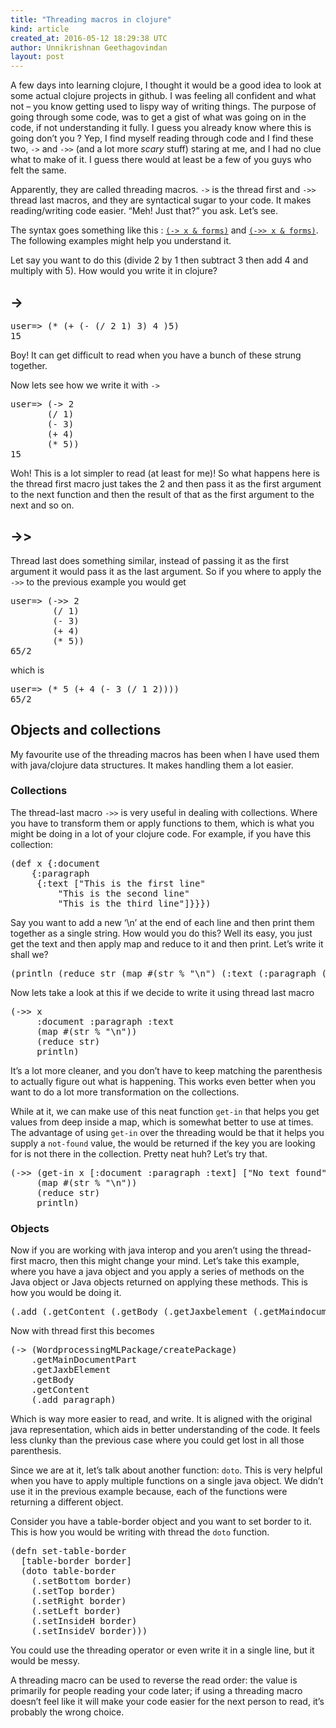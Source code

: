 ```yaml
---
title: "Threading macros in clojure"
kind: article
created_at: 2016-05-12 18:29:38 UTC
author: Unnikrishnan Geethagovindan
layout: post
---
```

<p>A few days into learning clojure, I thought it would be a good idea to look at some actual clojure projects in github. I was feeling all confident and what not &#8211; you know getting used to lispy way of writing things. The purpose of going through some code, was to get a gist of what was going on in the code, if not understanding it fully. I guess you already know where this is going don&#8217;t you ? Yep, I find myself reading through code and I find these two, <code>-&gt;</code> and <code>-&gt;&gt;</code> (and a lot more <em>scary </em>stuff) staring at me, and I had no clue what to make of it. I guess there would at least be a few of you guys who felt the same.</p>
<p>Apparently, they are called threading macros. <code>-&gt;</code> is the thread first and <code>-&gt;&gt;</code> thread last macros, and they are syntactical sugar to your code. It makes reading/writing code easier. &#8220;Meh! Just that?&#8221; you ask. Let&#8217;s see.</p>
<p>The syntax goes something like this : <a href="https://clojuredocs.org/clojure.core/-%3E"><code>(-&gt; x &amp; forms)</code></a> and <a href="https://clojuredocs.org/clojure.core/-%3E%3E"><code>(-&gt;&gt; x &amp; forms)</code></a>. The following examples might help you understand it.</p>
<p>Let say you want to do this (divide 2 by 1 then subtract 3 then add 4 and multiply with 5). How would you write it in clojure?</p>
<h2><a id="user-content--" class="anchor" href="https://github.com/krish8664/til/blob/master/clojure/threading.md#-"></a>-&gt;</h2>
<div class="highlight highlight-source-clojure">
<div class="code-box"><div class="code-title"><i class="fa fa-code"></i> <div class="pull-right"><a href="#" class="btn btn-default btn-xs toggle-code" data-toggle="tooltip" title="Toggle code"><i class="fa fa-toggle-up"></i></a></div></div><pre >user=&gt; (<span class="pl-en">*</span> (<span class="pl-en">+</span> (<span class="pl-en">-</span> (<span class="pl-en">/</span> <span class="pl-c1">2</span> <span class="pl-c1">1</span>) <span class="pl-c1">3</span>) <span class="pl-c1">4</span> )<span class="pl-c1">5</span>)
<span class="pl-c1">15</span></pre></div>
</div>
<p>Boy! It can get difficult to read when you have a bunch of these strung together.</p>
<p>Now lets see how we write it with <code>-&gt;</code></p>
<div class="highlight highlight-source-clojure">
<div class="code-box"><div class="code-title"><i class="fa fa-code"></i> <div class="pull-right"><a href="#" class="btn btn-default btn-xs toggle-code" data-toggle="tooltip" title="Toggle code"><i class="fa fa-toggle-up"></i></a></div></div><pre >user=&gt; (<span class="pl-en">-&gt;</span> <span class="pl-c1">2</span>
       (<span class="pl-en">/</span> <span class="pl-c1">1</span>)
       (<span class="pl-en">-</span> <span class="pl-c1">3</span>)
       (<span class="pl-en">+</span> <span class="pl-c1">4</span>)
       (<span class="pl-en">*</span> <span class="pl-c1">5</span>))
<span class="pl-c1">15</span></pre></div>
</div>
<p>Woh! This is a lot simpler to read (at least for me)! So what happens here is the thread first macro just takes the 2 and then pass it as the first argument to the next function and then the result of that as the first argument to the next and so on.</p>
<h2><a id="user-content---1" class="anchor" href="https://github.com/krish8664/til/blob/master/clojure/threading.md#--1"></a>-&gt;&gt;</h2>
<p>Thread last does something similar, instead of passing it as the first argument it would pass it as the last argument. So if you where to apply the <code>-&gt;&gt;</code> to the previous example you would get</p>
<div class="highlight highlight-source-clojure">
<div class="code-box"><div class="code-title"><i class="fa fa-code"></i> <div class="pull-right"><a href="#" class="btn btn-default btn-xs toggle-code" data-toggle="tooltip" title="Toggle code"><i class="fa fa-toggle-up"></i></a></div></div><pre >user=&gt; (<span class="pl-en">-&gt;&gt;</span> <span class="pl-c1">2</span>
        (<span class="pl-en">/</span> <span class="pl-c1">1</span>)
        (<span class="pl-en">-</span> <span class="pl-c1">3</span>)
        (<span class="pl-en">+</span> <span class="pl-c1">4</span>)
        (<span class="pl-en">*</span> <span class="pl-c1">5</span>))
<span class="pl-c1">65/2</span></pre></div>
</div>
<p>which is</p>
<div class="highlight highlight-source-clojure">
<div class="code-box"><div class="code-title"><i class="fa fa-code"></i> <div class="pull-right"><a href="#" class="btn btn-default btn-xs toggle-code" data-toggle="tooltip" title="Toggle code"><i class="fa fa-toggle-up"></i></a></div></div><pre >user=&gt; (<span class="pl-en">*</span> <span class="pl-c1">5</span> (<span class="pl-en">+</span> <span class="pl-c1">4</span> (<span class="pl-en">-</span> <span class="pl-c1">3</span> (<span class="pl-en">/</span> <span class="pl-c1">1</span> <span class="pl-c1">2</span>))))
<span class="pl-c1">65/2</span></pre></div>
</div>
<h2><a id="user-content-objects-and-collections" class="anchor" href="https://github.com/krish8664/til/blob/master/clojure/threading.md#objects-and-collections"></a>Objects and collections</h2>
<p>My favourite use of the threading macros has been when I have used them with java/clojure data structures. It makes handling them a lot easier.</p>
<h3><a id="user-content-collections" class="anchor" href="https://github.com/krish8664/til/blob/master/clojure/threading.md#collections"></a>Collections</h3>
<p>The thread-last macro <code>-&gt;&gt;</code> is very useful in dealing with collections. Where you have to transform them or apply functions to them, which is what you might be doing in a lot of your clojure code. For example, if you have this collection:</p>
<div class="highlight highlight-source-clojure">
<div class="code-box"><div class="code-title"><i class="fa fa-code"></i> <div class="pull-right"><a href="#" class="btn btn-default btn-xs toggle-code" data-toggle="tooltip" title="Toggle code"><i class="fa fa-toggle-up"></i></a></div></div><pre >(<span class="pl-k">def</span> x {<span class="pl-c1">:document</span>
    {<span class="pl-c1">:paragraph</span>
     {<span class="pl-c1">:text</span> [<span class="pl-s"><span class="pl-pds">"</span>This is the first line<span class="pl-pds">"</span></span>
         <span class="pl-s"><span class="pl-pds">"</span>This is the second line<span class="pl-pds">"</span></span>
         <span class="pl-s"><span class="pl-pds">"</span>This is the third line<span class="pl-pds">"</span></span>]}}})</pre></div>
</div>
<p>Say you want to add a new &#8216;\n&#8217; at the end of each line and then print them together as a single string. How would you do this? Well its easy, you just get the text and then apply map and reduce to it and then print. Let&#8217;s write it shall we?</p>
<div class="highlight highlight-source-clojure">
<div class="code-box"><div class="code-title"><i class="fa fa-code"></i> <div class="pull-right"><a href="#" class="btn btn-default btn-xs toggle-code" data-toggle="tooltip" title="Toggle code"><i class="fa fa-toggle-up"></i></a></div></div><pre >(<span class="pl-en">println</span> (<span class="pl-en">reduce</span> str (<span class="pl-en">map</span> #(<span class="pl-en">str</span> % <span class="pl-s"><span class="pl-pds">"</span><span class="pl-cce">\n</span><span class="pl-pds">"</span></span>) (<span class="pl-c1">:text</span> (<span class="pl-c1">:paragraph</span> (<span class="pl-c1">:document</span> x))))))</pre></div>
</div>
<p>Now lets take a look at this if we decide to write it using thread last macro</p>
<div class="highlight highlight-source-clojure">
<div class="code-box"><div class="code-title"><i class="fa fa-code"></i> <div class="pull-right"><a href="#" class="btn btn-default btn-xs toggle-code" data-toggle="tooltip" title="Toggle code"><i class="fa fa-toggle-up"></i></a></div></div><pre >(<span class="pl-en">-&gt;&gt;</span> x
     <span class="pl-c1">:document</span> <span class="pl-c1">:paragraph</span> <span class="pl-c1">:text</span>
     (<span class="pl-en">map</span> #(<span class="pl-en">str</span> % <span class="pl-s"><span class="pl-pds">"</span><span class="pl-cce">\n</span><span class="pl-pds">"</span></span>))
     (<span class="pl-en">reduce</span> str)
     println)</pre></div>
</div>
<p>It&#8217;s a lot more cleaner, and you don&#8217;t have to keep matching the parenthesis to actually figure out what is happening. This works even better when you want to do a lot more transformation on the collections.</p>
<p>While at it, we can make use of this neat function <code>get-in</code> that helps you get values from deep inside a map, which is somewhat better to use at times. The advantage of using <code>get-in</code> over the threading would be that it helps you supply a <code>not-found</code> value, the would be returned if the key you are looking for is not there in the collection. Pretty neat huh? Let&#8217;s try that.</p>
<div class="highlight highlight-source-clojure">
<div class="code-box"><div class="code-title"><i class="fa fa-code"></i> <div class="pull-right"><a href="#" class="btn btn-default btn-xs toggle-code" data-toggle="tooltip" title="Toggle code"><i class="fa fa-toggle-up"></i></a></div></div><pre >(<span class="pl-en">-&gt;&gt;</span> (<span class="pl-en">get-in</span> x [<span class="pl-c1">:document</span> <span class="pl-c1">:paragraph</span> <span class="pl-c1">:text</span>] [<span class="pl-s"><span class="pl-pds">"</span>No text found<span class="pl-pds">"</span></span>])
     (<span class="pl-en">map</span> #(<span class="pl-en">str</span> % <span class="pl-s"><span class="pl-pds">"</span><span class="pl-cce">\n</span><span class="pl-pds">"</span></span>))
     (<span class="pl-en">reduce</span> str)
     println)</pre></div>
</div>
<h3><a id="user-content-objects" class="anchor" href="https://github.com/krish8664/til/blob/master/clojure/threading.md#objects"></a>Objects</h3>
<p>Now if you are working with java interop and you aren&#8217;t using the thread-first macro, then this might change your mind. Let&#8217;s take this example, where you have a java object and you apply a series of methods on the Java object or Java objects returned on applying these methods. This is how you would be doing it.</p>
<div class="highlight highlight-source-clojure">
<div class="code-box"><div class="code-title"><i class="fa fa-code"></i> <div class="pull-right"><a href="#" class="btn btn-default btn-xs toggle-code" data-toggle="tooltip" title="Toggle code"><i class="fa fa-toggle-up"></i></a></div></div><pre >(<span class="pl-en">.add</span> (<span class="pl-en">.getContent</span> (<span class="pl-en">.getBody</span> (<span class="pl-en">.getJaxbelement</span> (<span class="pl-en">.getMaindocumentpart</span> (<span class="pl-en">Wordprocessingmlpackage/createPackage</span>)))) paragraph)</pre></div>
</div>
<p>Now with thread first this becomes</p>
<div class="highlight highlight-source-clojure">
<div class="code-box"><div class="code-title"><i class="fa fa-code"></i> <div class="pull-right"><a href="#" class="btn btn-default btn-xs toggle-code" data-toggle="tooltip" title="Toggle code"><i class="fa fa-toggle-up"></i></a></div></div><pre >(<span class="pl-en">-&gt;</span> (<span class="pl-en">WordprocessingMLPackage/createPackage</span>)
    .getMainDocumentPart
    .getJaxbElement
    .getBody
    .getContent
    (<span class="pl-en">.add</span> paragraph)</pre></div>
</div>
<p>Which is way more easier to read, and write. It is aligned with the original java representation, which aids in better understanding of the code. It feels less clunky than the previous case where you could get lost in all those parenthesis.</p>
<p>Since we are at it, let&#8217;s talk about another function: <code>doto</code>. This is very helpful when you have to apply multiple functions on a single java object. We didn&#8217;t use it in the previous example because, each of the functions were returning a different object.</p>
<p>Consider you have a table-border object and you want to set border to it. This is how you would be writing with thread the <code>doto</code> function.</p>
<div class="highlight highlight-source-clojure">
<div class="code-box"><div class="code-title"><i class="fa fa-code"></i> <div class="pull-right"><a href="#" class="btn btn-default btn-xs toggle-code" data-toggle="tooltip" title="Toggle code"><i class="fa fa-toggle-up"></i></a></div></div><pre >(<span class="pl-k">defn</span> <span class="pl-e">set-table-border</span>
  [table-border border]
  (<span class="pl-en">doto</span> table-border
    (<span class="pl-en">.setBottom</span> border)
    (<span class="pl-en">.setTop</span> border)
    (<span class="pl-en">.setRight</span> border)
    (<span class="pl-en">.setLeft</span> border)
    (<span class="pl-en">.setInsideH</span> border)
    (<span class="pl-en">.setInsideV</span> border)))</pre></div>
</div>
<p>You could use the threading operator or even write it in a single line, but it would be messy.</p>
<p class="p1"><span class="s2">A </span><span class="s3">threading</span><span class="s2"> macro can be used to reverse the read order: the value is primarily for people reading your code later; if using a </span><span class="s3">threading</span><span class="s2"> macro doesn&#8217;t feel like it will make your code easier for the next person to read, it&#8217;s probably the wrong choice.</span></p>
